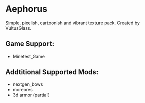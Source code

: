 # Aephorus
Simple, pixelish, cartoonish and vibrant texture pack.
Created by VultusGlass.

## Game Support:
- Minetest_Game

## Addtitional Supported Mods:
- nextgen_bows
- moreores
- 3d armor (partial)